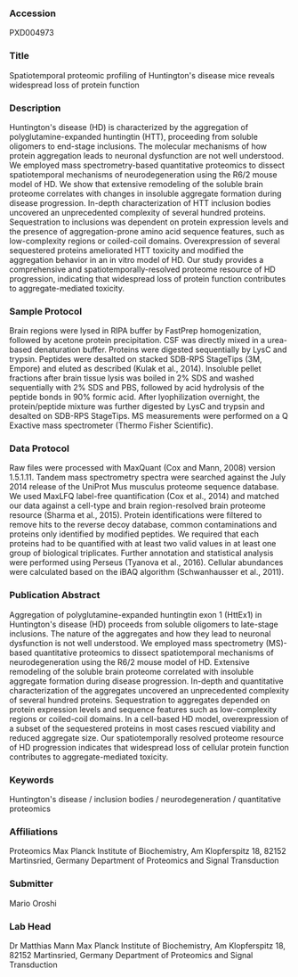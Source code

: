 ### Accession
PXD004973

### Title
Spatiotemporal proteomic profiling of Huntington's disease mice reveals widespread loss of protein function

### Description
Huntington's disease (HD) is characterized by the aggregation of polyglutamine-expanded huntingtin (HTT), proceeding from soluble oligomers to end-stage inclusions. The molecular mechanisms of how protein aggregation leads to neuronal dysfunction are not well understood. We employed mass spectrometry-based quantitative proteomics to dissect spatiotemporal mechanisms of neurodegeneration using the R6/2 mouse model of HD. We show that extensive remodeling of the soluble brain proteome correlates with changes in insoluble aggregate formation during disease progression. In-depth characterization of HTT inclusion bodies uncovered an unprecedented complexity of several hundred proteins. Sequestration to inclusions was dependent on protein expression levels and the presence of aggregation-prone amino acid sequence features, such as low-complexity regions or coiled-coil domains. Overexpression of several sequestered proteins ameliorated HTT toxicity and modified the aggregation behavior in an in vitro model of HD. Our study provides a comprehensive and spatiotemporally-resolved proteome resource of HD progression, indicating that widespread loss of protein function contributes to aggregate-mediated toxicity.

### Sample Protocol
Brain regions were lysed in RIPA buffer by FastPrep homogenization, followed by acetone protein precipitation. CSF was directly mixed in a urea-based denaturation buffer. Proteins were digested sequentially by LysC and trypsin. Peptides were desalted on stacked SDB-RPS StageTips (3M, Empore) and eluted as described (Kulak et al., 2014). Insoluble pellet fractions after brain tissue lysis was boiled in 2% SDS and washed sequentially with 2% SDS and PBS, followed by acid hydrolysis of the peptide bonds in 90% formic acid. After lyophilization overnight, the protein/peptide mixture was further digested by LysC and trypsin and desalted on SDB-RPS StageTips. MS measurements were performed on a Q Exactive mass spectrometer (Thermo Fisher Scientific).

### Data Protocol
Raw files were processed with MaxQuant (Cox and Mann, 2008) version 1.5.1.11. Tandem mass spectrometry spectra were searched against the July 2014 release of the UniProt Mus musculus proteome sequence database. We used MaxLFQ label-free quantification (Cox et al., 2014) and matched our data against a cell-type and brain region-resolved brain proteome resource (Sharma et al., 2015). Protein identifications were filtered to remove hits to the reverse decoy database, common contaminations and proteins only identified by modified peptides. We required that each proteins had to be quantified with at least two valid values in at least one group of biological triplicates. Further annotation and statistical analysis were performed using Perseus (Tyanova et al., 2016). Cellular abundances were calculated based on the iBAQ algorithm (Schwanhausser et al., 2011).

### Publication Abstract
Aggregation of polyglutamine-expanded huntingtin exon 1 (HttEx1) in Huntington's disease (HD) proceeds from soluble oligomers to late-stage inclusions. The nature of the aggregates and how they lead to neuronal dysfunction is not well understood. We employed mass spectrometry (MS)-based quantitative proteomics to dissect spatiotemporal mechanisms of neurodegeneration using the R6/2 mouse model of HD. Extensive remodeling of the soluble brain proteome correlated with insoluble aggregate formation during disease progression. In-depth and quantitative characterization of the aggregates uncovered an unprecedented complexity of several hundred proteins. Sequestration to aggregates depended on protein expression levels and sequence features such as low-complexity regions or coiled-coil domains. In a cell-based HD model, overexpression of a subset of the sequestered proteins in most cases rescued viability and reduced aggregate size. Our spatiotemporally resolved proteome resource of HD progression indicates that widespread loss of cellular protein function contributes to aggregate-mediated toxicity.

### Keywords
Huntington's disease / inclusion bodies / neurodegeneration / quantitative proteomics

### Affiliations
Proteomics
Max Planck Institute of Biochemistry, Am Klopferspitz 18, 82152 Martinsried, Germany Department of Proteomics and Signal Transduction

### Submitter
Mario Oroshi

### Lab Head
Dr Matthias Mann
Max Planck Institute of Biochemistry, Am Klopferspitz 18, 82152 Martinsried, Germany Department of Proteomics and Signal Transduction


